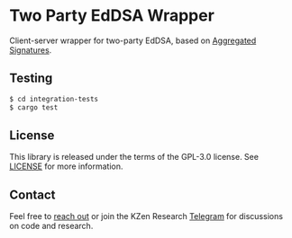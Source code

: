 Two Party EdDSA Wrapper
=====================================
Client-server wrapper for two-party EdDSA, based on [Aggregated Signatures](https://github.com/KZen-networks/multi-party-ed25519/wiki/Aggregated-Ed25519-Signatures).

Testing
-------
```sh
$ cd integration-tests
$ cargo test
```
License
-------
This library is released under the terms of the GPL-3.0 license. See [LICENSE](LICENSE) for more information.

Contact
-------------------
Feel free to [reach out](mailto:github@kzencorp.com) or join the KZen Research [Telegram]( https://t.me/kzen_research) for discussions on code and research.